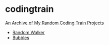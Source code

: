 # codingtrain
[An Archive of My Random Coding Train Projects](https://trezp.github.io/codingtrain/)

* [Random Walker](https://trezp.github.io/codingtrain/random_walker/index.html)
* [Bubbles](https://trezp.github.io/codingtrain/bubbles/index.html)